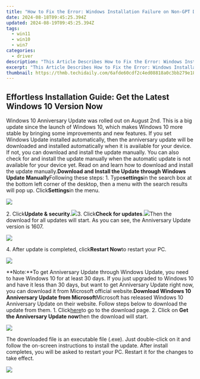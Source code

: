 ```yaml
---
title: "How to Fix the Error: Windows Installation Failure on Non-GPT Drives"
date: 2024-08-18T09:45:25.394Z
updated: 2024-08-19T09:45:25.394Z
tags:
  - win11
  - win10
  - win7
categories:
  - driver
description: "This Article Describes How to Fix the Error: Windows Installation Failure on Non-GPT Drives"
excerpt: "This Article Describes How to Fix the Error: Windows Installation Failure on Non-GPT Drives"
thumbnail: https://thmb.techidaily.com/6afde60cdf2c4ed08818a0c3bb279e1893a9ceb4675945a4f5d57ab92e9d6ef9.jpg
---
```


## Effortless Installation Guide: Get the Latest Windows 10 Version Now

Windows 10 Anniversary Update was rolled out on August 2nd. This is a big update since the launch of Windows 10, which makes Windows 10 more stable by bringing some improvements and new features. If you set Windows Update installed automatically, then the anniversary update will be downloaded and installed automatically when it is available for your device. If not, you can download and install the update manually. You can also check for and install the update manually when the automatic update is not available for your device yet. Read on and learn how to download and install the update manually.**Download and Install the Update through Windows Update Manually**Following these steps: 1\. Type**settings**in the search box at the bottom left corner of the desktop, then a menu with the search results will pop up. Click**Settings**in the menu.

![](https://images.drivereasy.com/wp-content/uploads/2016/10/img_580834163ae52.png)

2\. Click**Update & security**.![](https://images.drivereasy.com/wp-content/uploads/2016/10/img_580834c5df865.png)3\. Click**Check for updates**.![](https://images.drivereasy.com/wp-content/uploads/2016/10/img_580835087d6ba.png)Then the download for all updates will start. As you can see, the Anniversary Update version is 1607.

![](https://images.drivereasy.com/wp-content/uploads/2016/10/img_5808474192196.jpg)

4\. After update is completed, click**Restart Now**to restart your PC.

![](https://images.drivereasy.com/wp-content/uploads/2016/10/img_580850b4d2d48.png)

**Note:**To get Anniversary Update through Windows Update, you need to have Windows 10 for at least 30 days. If you just upgraded to Windows 10 and have it less than 30 days, but want to get Anniversary Update right now, you can download it from Microsoft official website.**Download Windows 10 Anniversary Update from Microsoft**Microsoft has released Windows 10 Anniversary Update on their website. Follow steps below to download the update from them. 1\. Click[here](https://support.microsoft.com/en-sg/help/12387/windows-10-update-history)to go to the download page. 2\. Click on **Get the Anniversary Update now**then the download will start.

![](https://images.drivereasy.com/wp-content/uploads/2016/10/img_58083ac8bbbf5.jpg)

The downloaded file is an executable file (.exe). Just double-click on it and follow the on-screen instructions to install the update. After install completes, you will be asked to restart your PC. Restart it for the changes to take effect.


<ins class="adsbygoogle"
     style="display:block"
     data-ad-format="autorelaxed"
     data-ad-client="ca-pub-7571918770474297"
     data-ad-slot="1223367746"></ins>



<ins class="adsbygoogle"
     style="display:block"
     data-ad-client="ca-pub-7571918770474297"
     data-ad-slot="8358498916"
     data-ad-format="auto"
     data-full-width-responsive="true"></ins>



<!-- affiliate ads begin -->
<a href="https://shop.manycam.com/order/checkout.php?PRODS=17729331&QTY=1&AFFILIATE=108875&CART=1"><img src="https://secure.avangate.com/images/merchant/8230bea7d54bcdf99cdfe85cb07313d5/mcaffbanner600x500.png" border="0"></a>
<!-- affiliate ads end -->